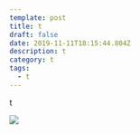 ```yaml
---
template: post
title: t
draft: false
date: 2019-11-11T18:15:44.804Z
description: t
category: t
tags:
  - t
---
```

t

![](/media/screen-shot-2019-11-05-at-18.03.10.png)
